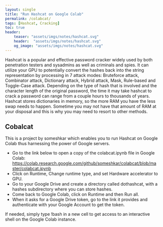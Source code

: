 ```yaml
---
layout: single
title: "Run Hashcat on Google Colab"
permalink: /colabcat/
tags: [Hashcat, Cracking]
toc: true
header: 
    teaser: "assets/imgs/notes/hashcat.svg"
    header:  "assets/imgs/notes/hashcat.svg"
    og_image: "assets/imgs/notes/hashcat.svg"
---
```




Hashcat is a popular and effective password cracker widely used by both penetration testers and sysadmins as well as criminals and spies. It can utilize your GPU to potentially convert the hashes back into the string representation by processing in 7 attack modes:
Bruteforce attack, Combinator attack, Dictionary attack, Hybrid attack,  Mask, Rule-based and Toggle-Case attack.
Depending on the type of hash that is involved and the character length of the original password, the time it may take hashcat to crack a password can range from a couple hours to thousands of years.
Hashcat stores dictionaries in memory, so the more RAM you have the less swap needs to happen. Sometime you may not have that amount of RAM at your disposal and this is why you may need to resort to other methods.

## Cobalcat

This is a project by someshkar which enables you to run Hashcat on Google Colab thus harnessing the power of Google servers.

* Go to the link below to open a copy of the colabcat.ipynb file in Google Colab: https://colab.research.google.com/github/someshkar/colabcat/blob/master/colabcat.ipynb
* Click on Runtime, Change runtime type, and set Hardware accelerator to GPU.
* Go to your Google Drive and create a directory called dothashcat, with a hashes subdirectory where you can store hashes.
* Come back to Google Colab, click on Runtime and then Run all.
* When it asks for a Google Drive token, go to the link it provides and authenticate with your Google Account to get the token.

If needed, simply type !bash in a new cell to get access to an interactive shell on the Google Colab instance.   